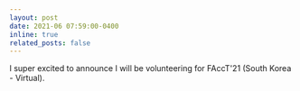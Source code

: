 ```yaml
---
layout: post
date: 2021-06 07:59:00-0400
inline: true
related_posts: false
---
```


I super excited to announce I will be volunteering for FAccT'21 (South Korea - Virtual).

